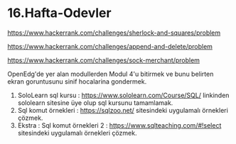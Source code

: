 # 16.Hafta-Odevler

https://www.hackerrank.com/challenges/sherlock-and-squares/problem

https://www.hackerrank.com/challenges/append-and-delete/problem

https://www.hackerrank.com/challenges/sock-merchant/problem

OpenEdg'de yer alan modullerden Modul 4'u bitirmek ve bunu belirten ekran goruntusunu sinif hocalarina gondermek.

1. SoloLearn sql kursu : https://www.sololearn.com/Course/SQL/ linkinden sololearn sitesine üye olup sql kursunu tamamlamak.
2. Sql komut örnekleri : https://sqlzoo.net/ sitesindeki uygulamalı örnekleri çözmek.
3. Ekstra : Sql komut örnekleri 2 : https://www.sqlteaching.com/#!select sitesindeki uygulamalı örnekleri çözmek.
